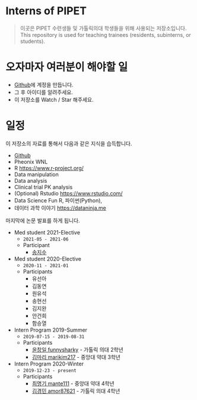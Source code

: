 # Interns of PIPET 

> 이곳은 PIPET 수련생들 및 가톨릭의대 학생들을 위해 사용되는 저장소입니다.  
> This repository is used for teaching trainees (residents, subinterns, or students).

# 오자마자 여러분이 해야할 일

- [Github](https://github.com)에 계정을 만듭니다.
- 그 후 아이디를 알려주세요.
- 이 저장소를 Watch / Star 해주세요.

# 일정

이 저장소의 자료를 통해서 다음과 같은 지식을 습득합니다.

* [Github](https://github.com)
* Pheonix WNL
* R <https://www.r-project.org/>
* Data manipulation
* Data analysis
* Clinical trial PK analysis
* (Optional) Rstudio <https://www.rstudio.com/>
* Data Science Fun R, 파이썬(Python), 
* 데이터 과학 이야기 <https://dataninja.me>

마지막에 논문 발표를 하게 됩니다.

- Med student 2021-Elective
    - `2021-05 - 2021-06`
    - Participant
        * [송지수](@SongJS96)
- Med student 2020-Elective
    - `2020-11 - 2021-01`
    - Participants
        * 유선아
        * 김동연
        * 원유석
        * 송현선
        * 김지완
        * 안건희
        * 함승열
- Intern Program 2019-Summer
    - `2019-07-15 - 2019-08-31`
    - Participants
        * [윤창일 funnysharky](https://github.com/funnysharky) - 가톨릭 의대 2학년
        * [김마리 marikim217](https://github.com/marikim217) - 중앙대 약대 3학년
- Intern Program 2020-Winter
    - `2019-12-23 - present`
    - Participants
        * [최명기 mante111](https://github.com/mante111) - 중앙대 약대 4학년
        * [김경민 amor87621](https://github.com/amor87621) - 가톨릭 의대 4학년
